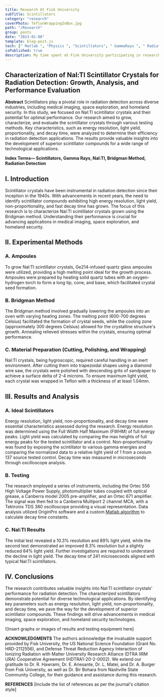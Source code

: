 ```yaml
---
title: Research At Fisk University
subTitle: Scintillators
category: "research"
coverPhoto: TeflonWrappingInBox.jpg
path: "/Research"
group: posts
date: "2023-01-08"
template: blog-post.js
tech: [" Matlab ", "Physics ", "Scintillators", " GammaRays ", " Radiaton " ]
isPublished: true
description: My time spent at Fisk University participating in research and development of scintillator crystals
---
```


## Characterization of Nal:Tl Scintillator Crystals for Radiation Detection: Growth, Analysis, and Performance Evaluation

**Abstract**
Scintillators play a pivotal role in radiation detection across diverse industries, including medical imaging, space exploration, and homeland security. In this study, we focused on Nal:Tl scintillator crystals and their potential for optimal performance. Our research aimed to grow, characterize, and evaluate the scintillator crystals through various testing methods. Key characteristics, such as energy resolution, light yield, proportionality, and decay time, were analyzed to determine their efficiency in radiation detection applications. The results provide valuable insights into the development of superior scintillator compounds for a wide range of technological applications.

**Index Terms— Scintillators, Gamma Rays, Nal:Tl, Bridgman Method, Radiation Detection**

## I. Introduction
Scintillator crystals have been instrumental in radiation detection since their inception in the 1940s. With advancements in recent years, the need to identify scintillator compounds exhibiting high energy resolution, light yield, non-proportionality, and fast decay time has grown. The focus of this research is to characterize Nal:Tl scintillator crystals grown using the Bridgman method. Understanding their performance is crucial for advancing applications in medical imaging, space exploration, and homeland security.

## II. Experimental Methods

### A. Ampoules
To grow Nal:Tl scintillator crystals, Ge214-infused quartz glass ampoules were utilized, providing a high melting point ideal for the growth process. Ampoules were prepared by heating solid quartz tubes with an oxygen-hydrogen torch to form a long tip, cone, and base, which facilitated crystal seed formation.

### B. Bridgman Method
The Bridgman method involved gradually lowering the ampoules into an oven with varying heating zones. The melting point (600-700 degrees Celsius) facilitated the formation of crystal seeds, while the cooling zone (approximately 300 degrees Celsius) allowed for the crystalline structure's growth. Annealing relieved stresses within the crystals, ensuring optimal performance.

### C. Material Preparation (Cutting, Polishing, and Wrapping)
Nal:Tl crystals, being hygroscopic, required careful handling in an inert environment. After cutting them into trapezoidal shapes using a diamond wire saw, the crystals were polished with descending grits of sandpaper to achieve a surface delta of 2-4 microns. To ensure maximum light yield, each crystal was wrapped in Teflon with a thickness of at least 1.04mm.

## III. Results and Analysis

### A. Ideal Scintillators
Energy resolution, light yield, non-proportionality, and decay time were essential characteristics assessed during the research. Energy resolution was determined using the Full Width Half Maximum (FWHM) of full energy peaks. Light yield was calculated by comparing the max heights of full energy peaks for the tested scintillator and a control. Non-proportionality was found by exposing the scintillator to various gamma energies and comparing the normalized data to a relative light yield of 1 from a cesium 137 source tested control. Decay time was measured in microseconds through oscilloscope analysis.

### B. Testing
The research employed a series of instruments, including the Ortec 556 High Voltage Power Supply, photomultiplier tubes coupled with optical grease, a Canberra model 2005 pre-amplifier, and an Ortec 671 amplifier. The signal was then fed to a Canberra Multiport 2 channel MCA, with a Tektronix TDS 380 oscilloscope providing a visual representation. Data analysis utilized OriginPro software and a custom [Matlab algorithm](../Algorithm/) to calculate decay time constants.

### C. Nal:Tl Results
The initial test revealed a 10.3% resolution and 89% light yield, while the second test demonstrated an improved 8.3% resolution but a slightly reduced 84% light yield. Further investigations are required to understand the decline in light yield. The decay time of 241 microseconds aligned with typical Nal:Tl scintillators.

## IV. Conclusions
The research contributes valuable insights into Nal:Tl scintillator crystals' performance for radiation detection. The characterized scintillators demonstrate potential for diverse technological applications. By identifying key parameters such as energy resolution, light yield, non-proportionality, and decay time, we pave the way for the development of superior scintillator compounds. These findings will drive advancements in medical imaging, space exploration, and homeland security technologies.

![Insert graphs or images of results and testing equipment here]

**ACKNOWLEDGMENTS**
The authors acknowledge the invaluable support provided by Fisk University, the US National Science Foundation (Grant No. HRD-2112556), and Defense Threat Reduction Agency Interaction of Ionizing Radiation with Matter University Research Alliance (DTRA IIRM URA) Cooperative Agreement (HDTRA1-20-2-0002). We extend our gratitude to Dr. R. Hawrami, Dr. E. Ariesante, Dr. L. Matei, and Dr. A. Burger from Fisk University, as well as Dr. Bir Bohara from Nashville State Community College, for their guidance and assistance during this research.

**REFERENCES**
[Include the list of references as per the journal's citation style]
